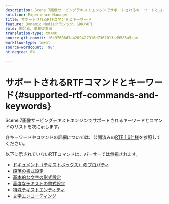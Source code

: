 ```yaml
---
description: Scene 7画像サービングテキストエンジンでサポートされるキーワードとコマンドのリストを次に示します。
solution: Experience Manager
title: サポートされるRTFコマンドとキーワード
feature: Dynamic Mediaクラシック，SDK/API
role: 開発者、業務従事者
translation-type: tm+mt
source-git-commit: f6c97606d7a4209427316d7367013ad9585a5cae
workflow-type: tm+mt
source-wordcount: '98'
ht-degree: 0%

---
```



# サポートされるRTFコマンドとキーワード{#supported-rtf-commands-and-keywords}

Scene 7画像サービングテキストエンジンでサポートされるキーワードとコマンドのリストを次に示します。

各キーワードやコマンドの詳細については、公開済みの[RTF 1.6仕様](http://msdn.microsoft.com/en-us/library/aa140277%28v=office.10%29.aspx)を参照してください。

以下に示されていないRTFコマンドは、パーサーでは無視されます。

* [ドキュメント（テキストボックス）のプロパティ](r-document-text-box-properties.md)
* [段落の書式設定](r-paragraph-formatting.md)
* [基本的な文字の形式設定](r-basic-character-formatting.md)
* [高度なテキストの書式設定](r-advanced-text-formatting.md)
* [特殊テキストエンティティ](r-special-text-entities.md)
* [文字エンコーディング](r-is-http-character-encoding.md)
